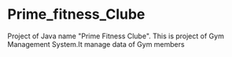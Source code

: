 # Prime_fitness_Clube
Project of Java name "Prime Fitness Clube". This is project of Gym Management System.It manage data of Gym members

